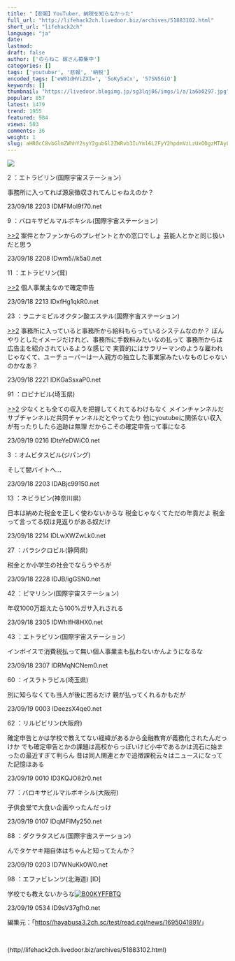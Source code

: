 ```yaml
---
title: "【悲報】YouTuber、納税を知らなかった"
full_url: "http://lifehack2ch.livedoor.biz/archives/51883102.html"
short_url: "lifehack2ch"
language: "ja"
date: 
lastmod: 
draft: false
author: ['のらねこ 嫁さん募集中']
categories: []
tags: ['youtuber', '悲報', '納税']
encoded_tags: ['eW91dHViZXI=', '5oKy5aCx', '57SN56iO']
keywords: []
thumbnail: "https://livedoor.blogimg.jp/sg3lqj86/imgs/1/a/1a6b0297.jpg"
popular: 857
latest: 1479
trend: 1955
featured: 984
views: 503
comments: 36
weight: 1
slug: aHR0cC8vbGlmZWhhY2syY2gubGl2ZWRvb3IuYml6L2FyY2hpdmVzLzUxODgzMTAyLmh0bWw=
---
```


![](https://livedoor.blogimg.jp/sg3lqj86/imgs/1/a/1a6b0297.jpg)

<div><p class='t_name'>2 ：エトラビリン(国際宇宙ステーション) </p> <p class='r1'>事務所に入ってれば源泉徴収されてんじゃねえのか？ </p><p>23/09/18 2203 IDMFMol9f70.net</p> <p class='t_name_res'>9 ：バロキサビルマルボキシル(国際宇宙ステーション) </p> <p class='r4'><a href='#res_2'>>>2</a> 案件とかファンからのプレゼントとかの窓口でしょ 芸能人とかと同じ扱いだと思う </p><p>23/09/18 2208 IDwm5//k5a0.net</p> <p class='t_name_res'>11 ：エトラビリン(茸) </p> <p class='r4'><a href='#res_2'>>>2</a> 個人事業主なので確定申告 </p><p>23/09/18 2213 IDxfHg1qkR0.net</p> <p class='t_name_res'>23 ：ラニナミビルオクタン酸エステル(国際宇宙ステーション) </p> <p class='r4'><a href='#res_2'>>>2</a> 事務所に入っていると事務所から給料もらっているシステムなのか？ ぼんやりとしたイメージだけれど、事務所に手数料みたいなの払って 事務所からは広告主を紹介されているような感じで 実質的にはサラリーマンのような雇われじゃなくて、ユーチューバーは一人親方の独立した事業家みたいなものじゃないのかなあ？ </p><p>23/09/18 2221 IDKGaSsxaP0.net</p> <p class='t_name_res'>91 ：ロピナビル(埼玉県) </p> <p class='r4'><a href='#res_2'>>>2</a> 少なくとも全ての収入を把握してくれてるわけもなく メインチャンネルだサブチャンネルだ共同チャンネルだとやってたり 他にyoutubeに関係ない収入が有ったりしたら追跡は無理 だからこその確定申告って事になる </p><p>23/09/19 0216 IDteYeDWiC0.net</p> <p class='t_name'>3 ：オムビタスビル(ジパング) </p> <p class='r4'>そして闇バイトへ… </p><p>23/09/18 2203 IDABjc99150.net</p> <p class='t_name'>13 ：ネビラピン(神奈川県) </p> <p class='r4'>日本は納めた税金を正しく使わないからな 税金じゃなくてただの年貢だよ 税金って言ってる奴は見返りがある奴だけ </p><p>23/09/18 2214 IDLwXWZwLk0.net</p> <p class='t_name'>27 ：バラシクロビル(静岡県) </p> <p class='r4'>税金とか小学生の社会でならうやろが </p><p>23/09/18 2228 IDJB/igGSN0.net</p> <p class='t_name'>42 ：ピマリシン(国際宇宙ステーション) </p> <p class='r4'>年収1000万超えたら100%ガサ入れされる </p><p>23/09/18 2305 IDWhIfH8HX0.net</p> <p class='t_name'>43 ：エトラビリン(国際宇宙ステーション) </p> <p class='r4'>インボイスで消費税払って無い個人事業主も払わないかんようになるな </p><p>23/09/18 2307 IDRMqNCNem0.net</p> <p class='t_name'>60 ：イスラトラビル(埼玉県) </p> <p class='r4'>別に知らなくても当人が後に困るだけ 親が払ってくれるかもだが </p><p>23/09/19 0003 IDeezsX4qe0.net</p> <p class='t_name'>62 ：リルピビリン(大阪府) </p> <p class='r4'>確定申告とかは学校で教えてない経緯があるから金融教育が義務化されたんだっけか でも確定申告とかの課題は高校からっぽいけど小中であるかは流石に始まったの最近すぎて判らん 昔は同人関連とかで追徴課税云々はニュースになってた記憶はある </p><p>23/09/19 0010 ID3KQJO82r0.net</p> <p class='t_name'>77 ：バロキサビルマルボキシル(大阪府) </p> <p class='r4'>子供食堂で大食い企画やったんだっけ </p><p>23/09/19 0107 IDqMFIMy250.net</p> <p class='t_name'>88 ：ダクラタスビル(国際宇宙ステーション) </p> <p class='r4'>んでタケヤキ翔自体はちゃんと知ってたんか？ </p><p>23/09/19 0203 ID7WNuKk0W0.net</p> <p class='t_name'>98 ：エファビレンツ(北海道) [ID]</p> <p class='r2'>学校でも教えないからな<a href='https//www.amazon.co.jp/dp/B00KYFFBTQ/?tag=nishiky24-22' target='_blank'><img src='https//m.media-amazon.com/images/I/51wpsGng46L._SL500_.jpg' alt='B00KYFFBTQ' border='0'></a> </p><p>23/09/19 0534 ID9sV37gfh0.net</p> <p class='p_url'>編集元：「<a href='https//hayabusa3.2ch.sc/test/read.cgi/news/1695041891/' target='_blank'>https//hayabusa3.2ch.sc/test/read.cgi/news/1695041891/</a>」</p> <br clear='all'></div>

(http//lifehack2ch.livedoor.biz/archives/51883102.html)
